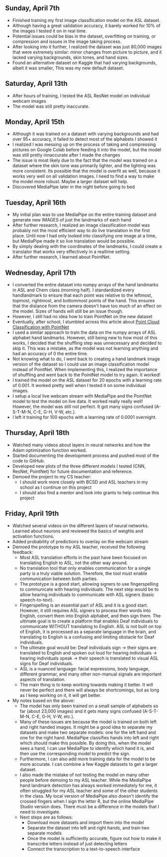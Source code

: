 ## Sunday, April 7th

- Finished training my first image classification model on the ASL dataset.
- Although having a great validation accuracy, it barely worked for 10% of the images I tested it on in real time.
- Potential issues could be bias in the dataset, overfitting on training, or compression and issues in the image taking process.
- After looking into it further, I realized the dataset was just 80,000 images that were extremely similar: minor changes from picture to picture, and it lacked varying backgrounds, skin tones, and hand sizes.
- Found an alternative dataset on Kaggle that had varying backgrounds, albeit it was smaller, This was my new default dataset.

## Saturday, April 13th

- After hours of training, I tested the ASL ResNet model on individual webcam images
- The model was still pretty inaccurate.

## Monday, April 15th

- Although it was trained on a dataset with varying backgrounds and had over 95+ accuracy, it failed to detect most of the alphabets I showed it
- I realized I was messing up on the process of taking and compressing pictures on Google Colab before feeding it into the model, but the model was still pretty innaccurate after I made the changes
- The issue is most likely due to the fact that the model was trained on a dataset where the skin tone was primarily lighter, and the lighting was more consistent. Its possible that the model is overfit as well, because it works very well on all validation images. I need to find a way to make the model more robust. Maybe a larger dataset will help.
- Discovered MediaPipe later in the night before going to bed

## Tuesday, April 16th

- My initial plan was to use MediaPipe on the entire training dataset and generate new IMAGES of just the landmarks of each hand
- After further research, I realized an image classification model was probably not the most efficient way to do live translation in the first place. Until now I had only looked into classifying one image at a time, but MediaPipe made it so live translation would be possible.
- By simply dealing with the coordinates of the landmarks, I could create a translator that works very effectively in a realtime setting.
- After further research, I learned about PointNet.

## Wednesday, April 17th

- I converted the entire dataset into numpy arrays of the hand landmarks in ASL and Chem class (morning half). I standardized every handlandmark to ensure that each point was relative to the leftmost, topmost, rightmost, and bottommost points of the hand. This ensures that the distance from the camera doesn't have too much of an effect on the model. Sizes of hands will still be an issue though.
- However, I still had no idea how to train PointNet on the new dataset
- Eventually, after school, I stumbled across this article about [Point Cloud Classification with PointNet](https://keras.io/examples/vision/pointnet/)
- I used a similar approach to train the data on the numpy arrays of ASL alphabet hand landmarks. However, still being new to how most of this works, I decided that the shuffling step was unnecessary and decided to skip it. This was a mistake, as the model was not learning anything and had an accuracy of 0 the entire time.
- Not knowing what to do, I went back to creating a hand landmark image version of the dataset so I could use an image classification model instead of PointNet. When implementing this, I realized the importance of shuffling and went back to the PointNet model to try again. It worked!
- I trained the model on the ASL dataset for 20 epochs with a learning rate of 0.001. It worked pretty well when I tested it on some individual images.
- I setup a local live webcam stream with MediaPipe and the PointNet model to test the model on live data. It worked really really well! However, the model was still not perfect. It got many signs confused (A-S-T-M-N, C-E, G-H, V-W, etc.).
- I left it training for 100 epochs with a learning rate of 0.0001 overnight.

## Thursday, April 18th

- Watched many videos about layers in neural networks and how the Adam optimization function worked.
- Started documenting the development process and pushed most of the code to GitHub.
- Developed new plots of the three different models I tested (CNN, ResNet, PointNet) for future documentation and reference.
- Demoed the project to my CS teacher:
  - I should work more closely with BCSD and ASL teachers in my school as I continue on this project
  - I should also find a mentor and look into grants to help continue this project

## Friday, April 19th

- Watched several videos on the different layers of neural networks. Learned about neurons and reviewed the basics of weights and activation functions.
- Added probability of predictions to overlay on the webcam stream
- Demoed the prototype to my ASL teacher, received the following feedback:
  - Most ASL translation efforts in the past have been focused on translating English to ASL, not the other way around.
  - No translation tool that only enables communication for a single party is a truly viable solution. Therefore, the tool must enable communication between both parties.
  - The prototype is a good start, allowing signers to use fingerspelling to communicate with hearing individuals. The next step would be to allow hearing individuals to communicate with ASL signers (basic speech-to-text).
  - Fingerspelling is an essential part of ASL and it is a good start. However, it still requires ASL signers to process their words into English, convert them into English alphabet, and then sign them. The ultimate goal is to create a platform that enables Deaf individuals to communicate WITHOUT translating to English. ASL is not built on top of English, it is processed as a separate language in the brain, and translating to English is a confusing and limiting obstacle for Deaf individuals.
  - The ultimate goal would be: Deaf individuals sign -> their signs are translated to English and spoken out loud for hearing individuals -> hearing individuals speak -> their speech is translated to visual ASL signs for Deaf individuals.
  - ASL is a nuanced language: facial expressions, body language, different grammar, and many other non-manual signals are important aspects of translation.
  - The main thing is to keep working towards making it better. It will never be perfect and there will always be shortcomings, but as long as I keep working on it, it will get better.
- My notes based on the above:
  - The model has only been trained on a small sample of alphabets so far (about 23,000 images) and it gets many signs confused (A-S-T-M-N, C-E, G-H, V-W, etc.).
  - Many of these issues are because the model is trained on both left and right handed images. It might be a good idea to separate my datasets and make two separate models: one for the left hand and one for the right hand. MediaPipe classifies hands into left and right which should make this possible. By doing this, when the model sees a hand, I can use MediaPipe to identify which hand it is, and then use the corresponding model to predict the sign.
  - Furthermore, I can also add more training data for the model to be more accurate. I can combine a few Kaggle datasets to get a larger dataset.
  - I also made the mistake of not testing the model on many other people before demoing to my ASL teacher. While the MediaPipe hand landmark detection has always worked immediately for me, it often struggled for my ASL teacher and some of the other students in the class. My local version of MediaPipe also doesn't identify the crossed fingers when I sign the letter R, but the online MediaPipe Studio version does. There must be a difference in the models that I need to investigate.
  - Next steps are as follows:
    - Download more datasets and import them into the model
    - Separate the dataset into left and right hands, and train two separate models
    - Once the model is sufficiently accurate, figure out how to make it transcribe letters instead of just detecting letters
    - Connect the transcription to a text-to-speech interface
